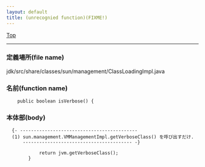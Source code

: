 ```yaml
---
layout: default
title: (unrecognied function)(FIXME!)
---
```

[Top](../index.html)

--- 
### 定義場所(file name)
jdk/src/share/classes/sun/management/ClassLoadingImpl.java

### 名前(function name)
```
    public boolean isVerbose() {
```

### 本体部(body)
```
  {- -------------------------------------------
  (1) sun.management.VMManagementImpl.getVerboseClass() を呼び出すだけ.
      ---------------------------------------- -}

	        return jvm.getVerboseClass();
	    }
	
```


